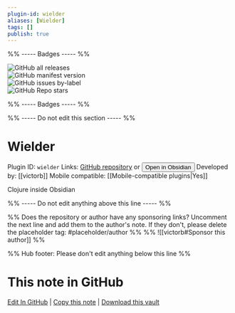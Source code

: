 ```yaml
---
plugin-id: wielder
aliases: [Wielder]
tags: []
publish: true
---
```


%% ----- Badges ----- %%

![GitHub all releases](https://img.shields.io/github/downloads/victorb/obsidian-wielder/total?color=573E7A&logo=github&style=for-the-badge)  
![GitHub manifest version](https://img.shields.io/github/manifest-json/v/victorb/obsidian-wielder?color=573E7A&logo=github&style=for-the-badge)  
![GitHub issues by-label](https://img.shields.io/github/issues/victorb/obsidian-wielder/help%20wanted?color=573E7A&logo=github&style=for-the-badge)  
![GitHub Repo stars](https://img.shields.io/github/stars/victorb/obsidian-wielder?color=573E7A&logo=github&style=for-the-badge)

%% ----- Badges ----- %%

%% ----- Do not edit this section ----- %%

# Wielder

Plugin ID: `wielder`
Links: [GitHub repository](https://github.com/victorb/obsidian-wielder) or [<button id=HH>Open in Obsidian</button>](obsidian://show-plugin?id=wielder)
Developed by: [[victorb]]
Mobile compatible: [[Mobile-compatible plugins|Yes]]

Clojure inside Obsidian

%% ----- Do not edit anything above this line ----- %%

%% Does the repository or author have any sponsoring links? Uncomment the next line and add them to the author's note. If they don't, please delete the placeholder tag: #placeholder/author %%
%% ![[victorb#Sponsor this author]] %%

%% Hub footer: Please don't edit anything below this line %%

# This note in GitHub

<span class="git-footer">[Edit In GitHub](https://github.dev/obsidian-community/obsidian-hub/blob/main/02%20-%20Community%20Expansions/02.05%20All%20Community%20Expansions/Plugins/wielder.md "git-hub-edit-note") | [Copy this note](https://raw.githubusercontent.com/obsidian-community/obsidian-hub/main/02%20-%20Community%20Expansions/02.05%20All%20Community%20Expansions/Plugins/wielder.md "git-hub-copy-note") | [Download this vault](https://github.com/obsidian-community/obsidian-hub/archive/refs/heads/main.zip "git-hub-download-vault") </span>
